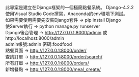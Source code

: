 此專案是建立在Django框架的一個極簡點餐系統。 Django-4.2.2  
使用Visual Studio Code撰寫，Anaconda的env環境下測試。   
如果需要使用需要先安裝Django套件 -> pip install Django   
使Server執行 -> python manage.py runserver   
Django後台管理 -> http://127.0.0.1:8000/admin 或 http://localhost:8000/admin   
  admin帳號:admin 密碼:foodfood   
點餐頁面 -> http://127.0.0.1:8000/order/   
查詢訂單 -> http://127.0.0.1:8000/order/search/   
所有訂單 -> http://127.0.0.1:8000/orders/   
新增餐點 -> http://127.0.0.1:8000/meal_create/   
